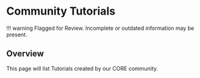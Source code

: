 # Community Tutorials

!!! warning
    Flagged for Review.
    Incomplete or outdated information may be present.

## Overview

This page will list Tutorials created by our CORE community.
